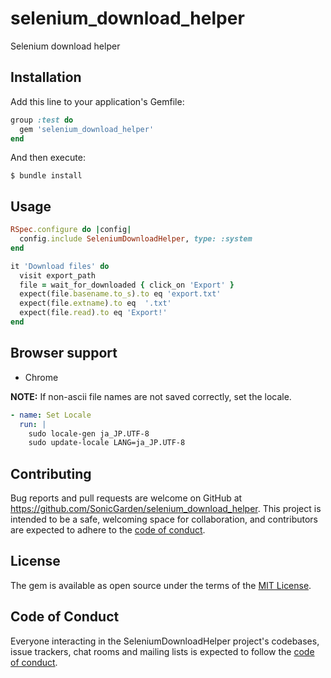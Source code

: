 # selenium_download_helper

Selenium download helper

## Installation

Add this line to your application's Gemfile:

```ruby
group :test do
  gem 'selenium_download_helper'
end
```

And then execute:

    $ bundle install

## Usage

```ruby
RSpec.configure do |config|
  config.include SeleniumDownloadHelper, type: :system
end
```

```ruby
it 'Download files' do
  visit export_path
  file = wait_for_downloaded { click_on 'Export' }
  expect(file.basename.to_s).to eq 'export.txt'
  expect(file.extname).to eq  '.txt'
  expect(file.read).to eq 'Export!'
end
```

## Browser support

- Chrome

**NOTE:** If non-ascii file names are not saved correctly, set the locale.

```yaml
- name: Set Locale
  run: |
    sudo locale-gen ja_JP.UTF-8
    sudo update-locale LANG=ja_JP.UTF-8
```

## Contributing

Bug reports and pull requests are welcome on GitHub at https://github.com/SonicGarden/selenium_download_helper. This project is intended to be a safe, welcoming space for collaboration, and contributors are expected to adhere to the [code of conduct](https://github.com/[USERNAME]/selenium_download_helper/blob/master/CODE_OF_CONDUCT.md).

## License

The gem is available as open source under the terms of the [MIT License](https://opensource.org/licenses/MIT).

## Code of Conduct

Everyone interacting in the SeleniumDownloadHelper project's codebases, issue trackers, chat rooms and mailing lists is expected to follow the [code of conduct](https://github.com/[USERNAME]/selenium_download_helper/blob/master/CODE_OF_CONDUCT.md).
